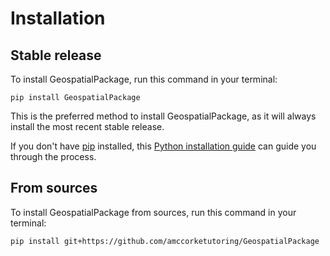 # Installation

## Stable release

To install GeospatialPackage, run this command in your terminal:

```
pip install GeospatialPackage
```

This is the preferred method to install GeospatialPackage, as it will always install the most recent stable release.

If you don't have [pip](https://pip.pypa.io) installed, this [Python installation guide](http://docs.python-guide.org/en/latest/starting/installation/) can guide you through the process.

## From sources

To install GeospatialPackage from sources, run this command in your terminal:

```
pip install git+https://github.com/amccorketutoring/GeospatialPackage
```

